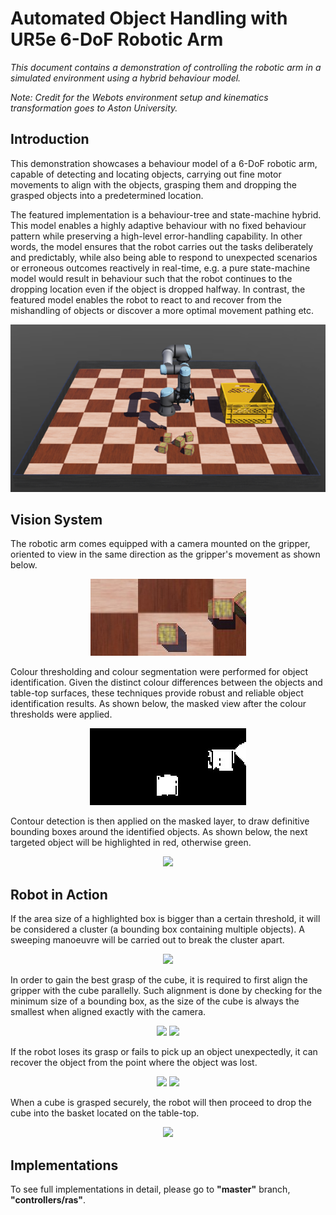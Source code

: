 # Automated Object Handling with UR5e 6-DoF Robotic Arm

*This document contains a demonstration of controlling the robotic arm in a simulated environment using a hybrid behaviour model.*

*Note: Credit for the Webots environment setup and kinematics transformation goes to Aston University.*

## Introduction

This demonstration showcases a behaviour model of a 6-DoF robotic arm, capable of detecting and locating objects, carrying out fine motor movements to align with the objects, grasping them and dropping the grasped objects into a predetermined location. 

The featured implementation is a behaviour-tree and state-machine hybrid. This model enables a highly adaptive behaviour with no fixed behaviour pattern while preserving a high-level error-handling capability. In other words, the model ensures that the robot carries out the tasks deliberately and predictably, while also being able to respond to unexpected scenarios or erroneous outcomes reactively in real-time, e.g. a pure state-machine model would result in behaviour such that the robot continues to the dropping location even if the object is dropped halfway. In contrast, the featured model enables the robot to react to and recover from the mishandling of objects or discover a more optimal movement pathing etc.

<div align="center">
  <img src="pictures/intro.png?raw=true"/>
</div>

## Vision System

The robotic arm comes equipped with a camera mounted on the gripper, oriented to view in the same direction as the gripper's movement as shown below.

<div align="center">
  <img src="pictures/cam_view_2.jpg?raw=true"/>
</div>

Colour thresholding and colour segmentation were performed for object identification. Given the distinct colour differences between the objects and table-top surfaces, these techniques provide robust and reliable object identification results. As shown below, the masked view after the colour thresholds were applied. 

<div align="center">
  <img src="/pictures/mask_view_2.jpg?raw=true"/>
</div>

Contour detection is then applied on the masked layer, to draw definitive bounding boxes around the identified objects. As shown below, the next targeted object will be highlighted in red, otherwise green.

<div align="center">
  <img src="../master/pictures/box_view_2.jpg?raw=true"/>
</div>

## Robot in Action

If the area size of a highlighted box is bigger than a certain threshold, it will be considered a cluster (a bounding box containing multiple objects). A sweeping manoeuvre will be carried out to break the cluster apart.

<div align="center">
  <img src="../master/pictures/sweep.gif?raw=true"/>
</div>

In order to gain the best grasp of the cube, it is required to first align the gripper with the cube parallelly. Such alignment is done by checking for the minimum size of a bounding box, as the size of the cube is always the smallest when aligned exactly with the camera. 

<div align="center">
  <img src="../master/pictures/alignment.gif?raw=true"/>
  <img src="../master/pictures/alignment_2.gif?raw=true"/>
</div>

If the robot loses its grasp or fails to pick up an object unexpectedly, it can recover the object from the point where the object was lost.

<div align="center">
  <img src="../master/pictures/recovery.gif?raw=true"/>
  <img src="../master/pictures/recovery_2.gif?raw=true"/>
</div>

When a cube is grasped securely, the robot will then proceed to drop the cube into the basket located on the table-top.

<div align="center">
  <img src="../master/pictures/1%20cube%205.5x.gif?raw=true"/>
</div>

## Implementations

To see full implementations in detail, please go to **"master"** branch, **"controllers/ras"**.
